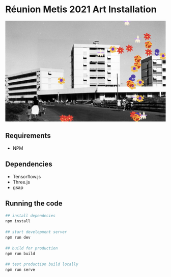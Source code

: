 # Réunion Metis 2021 Art Installation

![Alt text](/cover.jpg?raw=true "Preview of first scene of installation")

## Requirements

- NPM

## Dependencies

- Tensorflow.js
- Three.js
- gsap

## Running the code

```bash
## install dependecies
npm install

## start development server
npm run dev

## build for production
npm run build

## test production build locally
npm run serve
```
